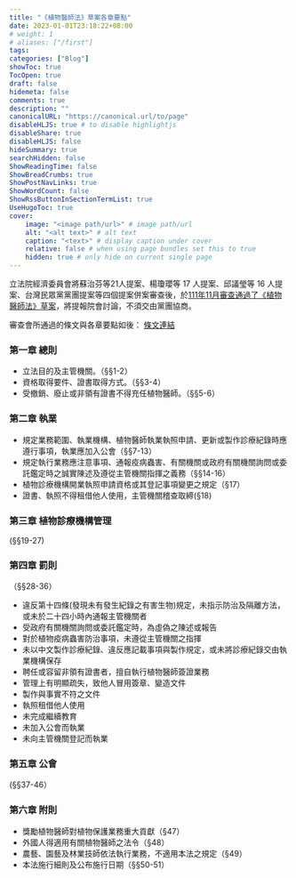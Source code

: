 ```yaml
---
title: "《植物醫師法》草案各章要點"
date: 2023-01-01T23:18:22+08:00
# weight: 1
# aliases: ["/first"]
tags: 
categories: ["Blog"]
showToc: true
TocOpen: true
draft: false
hidemeta: false
comments: true
description: ""
canonicalURL: "https://canonical.url/to/page"
disableHLJS: true # to disable highlightjs
disableShare: true
disableHLJS: false
hideSummary: true
searchHidden: false
ShowReadingTime: false
ShowBreadCrumbs: true
ShowPostNavLinks: true
ShowWordCount: false
ShowRssButtonInSectionTermList: true
UseHugoToc: true
cover:
    image: "<image path/url>" # image path/url
    alt: "<alt text>" # alt text
    caption: "<text>" # display caption under cover
    relative: false # when using page bundles set this to true
    hidden: true # only hide on current single page
---
```

立法院經濟委員會將蘇治芬等21人提案、楊瓊瓔等 17 人提案、邱議瑩等 16 人提案、台灣民眾黨黨團提案等四個提案併案審查後，於[111年11月審查通過了《植物醫師法》草案](https://lis.ly.gov.tw/lylgmeetc/dispprog?3:00038697000001010000000000000C800000003D000000000:0038662:lgmeetkm)，將提報院會討論，不須交由黨團協商。  

審查會所通過的條文與各章要點如後：
[條文連結](https://lis.ly.gov.tw/lygazettec/mtcdoc?DN100650:1114202255_0_0)  

### 第一章 總則
- 立法目的及主管機關。（§§1-2）  
- 資格取得要件、證書取得方式。（§§3-4）  
- 受撤銷、廢止或非領有證書不得充任植物醫師。（§§5-6）  

### 第二章 執業
- 規定業務範圍、執業機構、植物醫師執業執照申請、更新或製作診療紀錄時應遵行事項，執業應加入公會（§§7-13）  
- 規定執行業務應注意事項、通報疫病蟲害、有關機關或政府有關機關詢問或委託鑑定時之誠實陳述及遵從主管機關指揮之義務（§§14-16）  
- 植物診療機構開業執照申請資格或其登記事項變更之規定（§17）  
- 證書、執照不得租借他人使用，主管機關稽查取締(§18)  

### 第三章 植物診療機構管理
(§§19-27)

### 第四章 罰則
（§§28-36）
- 違反第十四條(發現未有發生紀錄之有害生物)規定，未指示防治及隔離方法，或未於二十四小時內通報主管機關者
- 受政府有關機關詢問或委託鑑定時，為虛偽之陳述或報告
- 對於植物疫病蟲害防治事項，未遵從主管機關之指揮
- 未以中文製作診療紀錄、違反應記載事項與製作規定，或未將診療紀錄交由執業機構保存
- 聘任或容留非領有證書者，擅自執行植物醫師簽證業務
- 管理上有明顯疏失，致他人冒用簽章、變造文件
- 製作與事實不符之文件
- 執照租借他人使用
- 未完成繼續教育
- 未加入公會而執業
- 未向主管機關登記而執業

### 第五章 公會
(§§37-46）

### 第六章 附則
- 獎勵植物醫師對植物保護業務重大貢獻（§47）
- 外國人得適用有關植物醫師之法令（§48）
- 農藝、園藝及林業技師依法執行業務，不適用本法之規定（§49）
- 本法施行細則及公布施行日期（§§50-51）